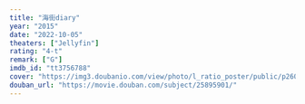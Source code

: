 ```yaml
---
title: "海街diary"
year: "2015"
date: "2022-10-05"
theaters: ["Jellyfin"]
rating: "4-t"
remark: ["G"]
imdb_id: "tt3756788"
cover: "https://img3.doubanio.com/view/photo/l_ratio_poster/public/p2603364117.jpg"
douban_url: "https://movie.douban.com/subject/25895901/"
---
```

